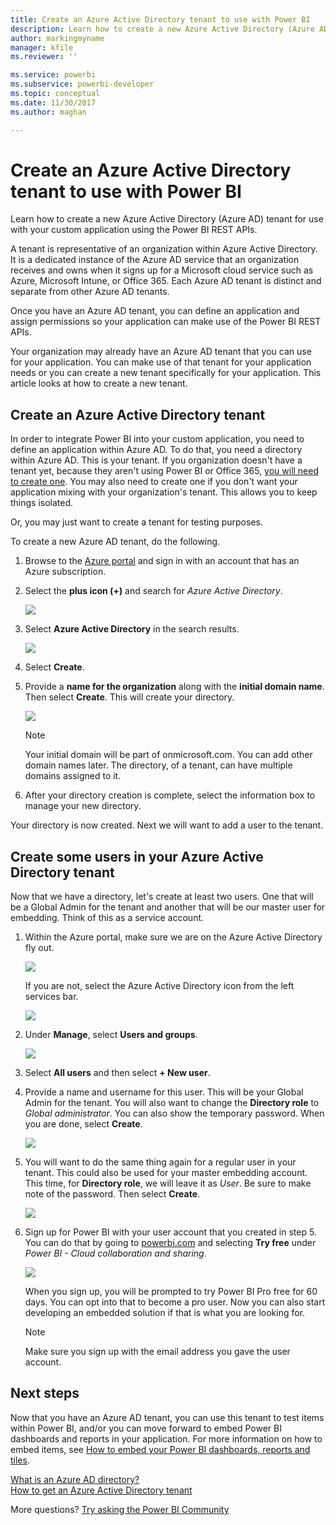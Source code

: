 ```yaml
---
title: Create an Azure Active Directory tenant to use with Power BI
description: Learn how to create a new Azure Active Directory (Azure AD) tenant for use with your custom application using the Power BI REST APIs.
author: markingmyname
manager: kfile
ms.reviewer: ''

ms.service: powerbi
ms.subservice: powerbi-developer
ms.topic: conceptual
ms.date: 11/30/2017
ms.author: maghan

---
```

# Create an Azure Active Directory tenant to use with Power BI
Learn how to create a new Azure Active Directory (Azure AD) tenant for use with your custom application using the Power BI REST APIs.

A tenant is representative of an organization within Azure Active Directory. It is a dedicated instance of the Azure AD service that an organization receives and owns when it signs up for a Microsoft cloud service such as Azure, Microsoft Intune, or Office 365. Each Azure AD tenant is distinct and separate from other Azure AD tenants.

Once you have an Azure AD tenant, you can define an application and assign permissions so your application can make use of the Power BI REST APIs.

Your organization may already have an Azure AD tenant that you can use for your application. You can make use of that tenant for your application needs or you can create a new tenant specifically for your application. This article looks at how to create a new tenant.

## Create an Azure Active Directory tenant
In order to integrate Power BI into your custom application, you need to define an application within Azure AD. To do that, you need a directory within Azure AD. This is your tenant. If you organization doesn't have a tenant yet, because they aren't using Power BI or Office 365, [you will need to create one](https://docs.microsoft.com/azure/active-directory/develop/active-directory-howto-tenant). You may also need to create one if you don't want your application mixing with your organization's tenant. This allows you to keep things isolated.

Or, you may just want to create a tenant for testing purposes.

To create a new Azure AD tenant, do the following.

1. Browse to the [Azure portal](https://portal.azure.com) and sign in with an account that has an Azure subscription.
2. Select the **plus icon (+)** and search for *Azure Active Directory*.
   
    ![](media/create-an-azure-active-directory-tenant/new-directory.png)
3. Select **Azure Active Directory** in the search results.
   
    ![](media/create-an-azure-active-directory-tenant/new-directory2.png)
4. Select **Create**.
5. Provide a **name for the organization** along with the **initial domain name**. Then select **Create**. This will create your directory.
   
    ![](media/create-an-azure-active-directory-tenant/organization-and-domain.png)
   
   > [!NOTE]
   > Your initial domain will be part of onmicrosoft.com. You can add other domain names later. The directory, of a tenant, can have multiple domains assigned to it.
   > 
   > 
6. After your directory creation is complete, select the information box to manage your new directory.

Your directory is now created. Next we will want to add a user to the tenant.

## Create some users in your Azure Active Directory tenant
Now that we have a directory, let's create at least two users. One that will be a Global Admin for the tenant and another that will be our master user for embedding. Think of this as a service account.

1. Within the Azure portal, make sure we are on the Azure Active Directory fly out.
   
    ![](media/create-an-azure-active-directory-tenant/aad-flyout.png)
   
    If you are not, select the Azure Active Directory icon from the left services bar.
   
    ![](media/create-an-azure-active-directory-tenant/aad-service.png)
2. Under **Manage**, select **Users and groups**.
   
    ![](media/create-an-azure-active-directory-tenant/users-and-groups.png)
3. Select **All users** and then select **+ New user**.
4. Provide a name and username for this user. This will be your Global Admin for the tenant. You will also want to change the **Directory role** to *Global administrator*. You can also show the temporary password. When you are done, select **Create**.
   
    ![](media/create-an-azure-active-directory-tenant/global-admin.png)
5. You will want to do the same thing again for a regular user in your tenant. This could also be used for your master embedding account. This time, for **Directory role**, we will leave it as *User*. Be sure to make note of the password. Then select **Create**.
   
    ![](media/create-an-azure-active-directory-tenant/pbiembed-user.png)
6. Sign up for Power BI with your user account that you created in step 5. You can do that by going to [powerbi.com](https://powerbi.microsoft.com/get-started/) and selecting **Try free** under *Power BI - Cloud collaboration and sharing*.
   
    ![](media/create-an-azure-active-directory-tenant/try-powerbi-free.png)
   
    When you sign up, you will be prompted to try Power BI Pro free for 60 days. You can opt into that to become a pro user. Now you can also start developing an embedded solution if that is what you are looking for.
   
   > [!NOTE]
   > Make sure you sign up with the email address you gave the user account.
   > 
   > 

## Next steps
Now that you have an Azure AD tenant, you can use this tenant to test items within Power BI, and/or you can move forward to embed Power BI dashboards and reports in your application. For more information on how to embed items, see [How to embed your Power BI dashboards, reports and tiles](embedding-content.md).

[What is an Azure AD directory?](https://docs.microsoft.com/azure/active-directory/active-directory-whatis)  
[How to get an Azure Active Directory tenant](https://docs.microsoft.com/azure/active-directory/develop/active-directory-howto-tenant)  

More questions? [Try asking the Power BI Community](http://community.powerbi.com/)

